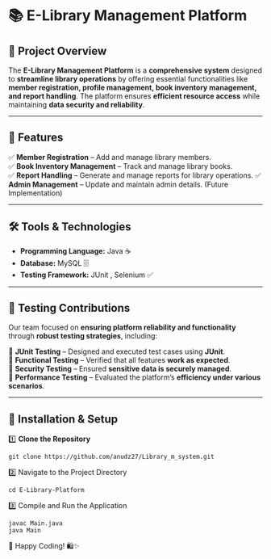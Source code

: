# 📚 E-Library Management Platform  

## 🏢 Project Overview  
The **E-Library Management Platform** is a **comprehensive system** designed to **streamline library operations** by offering essential functionalities like **member registration, profile management, book inventory management, and report handling**. The platform ensures **efficient resource access** while maintaining **data security and reliability**.  

---

## 🚀 Features  
✅ **Member Registration** – Add and manage library members.   
✅ **Book Inventory Management** – Track and manage library books.  
✅ **Report Handling** – Generate and manage reports for library operations. 
✅ **Admin Management** – Update and maintain admin details. (Future Implementation)

---

## 🛠️ Tools & Technologies  
- **Programming Language:** Java ☕  
- **Database:** MySQL 🗄️  
- **Testing Framework:** JUnit , Selenium ✅  

---

## 🧪 Testing Contributions  
Our team focused on **ensuring platform reliability and functionality** through **robust testing strategies**, including:  

🔹 **JUnit Testing** – Designed and executed test cases using **JUnit**.  
🔹 **Functional Testing** – Verified that all features **work as expected**.  
🔹 **Security Testing** – Ensured **sensitive data is securely managed**.  
🔹 **Performance Testing** – Evaluated the platform’s **efficiency under various scenarios**.  

---

## 🔧 Installation & Setup  

1️⃣ **Clone the Repository**  
```
git clone https://github.com/anudz27/Library_m_system.git

```
2️⃣ Navigate to the Project Directory

```
cd E-Library-Platform
```
3️⃣ Compile and Run the Application

```
javac Main.java  
java Main  
```

🚀 Happy Coding! 🛍️✨
